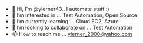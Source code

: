 - 👋 Hi, I’m @ylerner43.. I automate stuff :)
- 👀 I’m interested in ... Test Automation, Open Source
- 🌱 I’m currently learning ... Cloud EC2, Azure
- 💞️ I’m looking to collaborate on ... Test Automation
- 📫 How to reach me ... ylerner_2000@yahoo.com

<!---
ylerner43/ylerner43 is a ✨ special ✨ repository because its `README.md` (this file) appears on your GitHub profile.
You can click the Preview link to take a look at your changes.
--->
